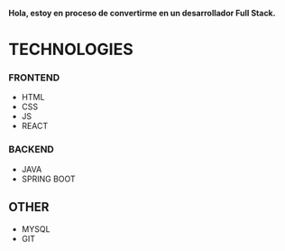 **Hola, estoy en proceso de convertirme en un desarrollador Full Stack.**
# TECHNOLOGIES
### FRONTEND
- HTML
- CSS
- JS
- REACT
### BACKEND
- JAVA
- SPRING BOOT
## OTHER
- MYSQL
- GIT

<!---
Daniel-Flores-Web/Daniel-Flores-Web is a ✨ special ✨ repository because its `README.md` (this file) appears on your GitHub profile.
You can click the Preview link to take a look at your changes.
--->
